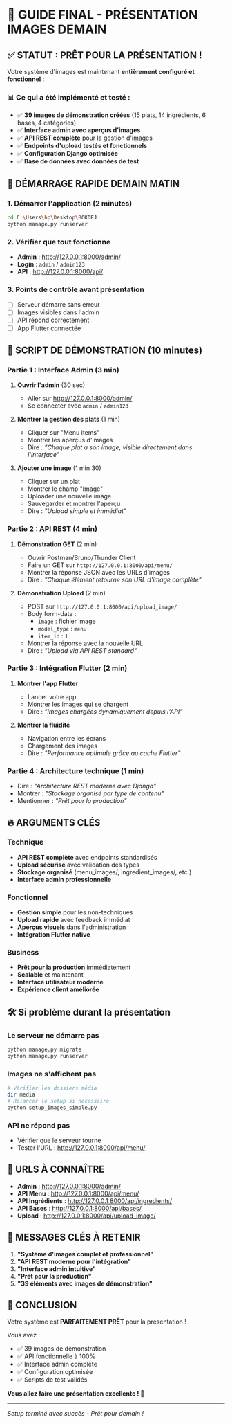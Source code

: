 # 🎯 GUIDE FINAL - PRÉSENTATION IMAGES DEMAIN

## ✅ STATUT : PRÊT POUR LA PRÉSENTATION !

Votre système d'images est maintenant **entièrement configuré et fonctionnel** :

### 📊 Ce qui a été implémenté et testé :
- ✅ **39 images de démonstration créées** (15 plats, 14 ingrédients, 6 bases, 4 catégories)
- ✅ **Interface admin avec aperçus d'images**
- ✅ **API REST complète** pour la gestion d'images
- ✅ **Endpoints d'upload testés et fonctionnels**
- ✅ **Configuration Django optimisée**
- ✅ **Base de données avec données de test**

## 🚀 DÉMARRAGE RAPIDE DEMAIN MATIN

### 1. Démarrer l'application (2 minutes)
```bash
cd C:\Users\hp\Desktop\BOKDEJ
python manage.py runserver
```

### 2. Vérifier que tout fonctionne
- **Admin** : http://127.0.0.1:8000/admin/
- **Login** : `admin` / `admin123`
- **API** : http://127.0.0.1:8000/api/

### 3. Points de contrôle avant présentation
- [ ] Serveur démarre sans erreur
- [ ] Images visibles dans l'admin
- [ ] API répond correctement
- [ ] App Flutter connectée

## 🎥 SCRIPT DE DÉMONSTRATION (10 minutes)

### **Partie 1 : Interface Admin (3 min)**

1. **Ouvrir l'admin** (30 sec)
   - Aller sur http://127.0.0.1:8000/admin/
   - Se connecter avec `admin` / `admin123`

2. **Montrer la gestion des plats** (1 min)
   - Cliquer sur "Menu items"
   - Montrer les aperçus d'images
   - Dire : *"Chaque plat a son image, visible directement dans l'interface"*

3. **Ajouter une image** (1 min 30)
   - Cliquer sur un plat
   - Montrer le champ "Image"
   - Uploader une nouvelle image
   - Sauvegarder et montrer l'aperçu
   - Dire : *"Upload simple et immédiat"*

### **Partie 2 : API REST (4 min)**

1. **Démonstration GET** (2 min)
   - Ouvrir Postman/Bruno/Thunder Client
   - Faire un GET sur `http://127.0.0.1:8000/api/menu/`
   - Montrer la réponse JSON avec les URLs d'images
   - Dire : *"Chaque élément retourne son URL d'image complète"*

2. **Démonstration Upload** (2 min)
   - POST sur `http://127.0.0.1:8000/api/upload_image/`
   - Body form-data :
     - `image` : fichier image
     - `model_type` : `menu`
     - `item_id` : `1`
   - Montrer la réponse avec la nouvelle URL
   - Dire : *"Upload via API REST standard"*

### **Partie 3 : Intégration Flutter (2 min)**

1. **Montrer l'app Flutter**
   - Lancer votre app
   - Montrer les images qui se chargent
   - Dire : *"Images chargées dynamiquement depuis l'API"*

2. **Montrer la fluidité**
   - Navigation entre les écrans
   - Chargement des images
   - Dire : *"Performance optimale grâce au cache Flutter"*

### **Partie 4 : Architecture technique (1 min)**

- Dire : *"Architecture REST moderne avec Django"*
- Montrer : *"Stockage organisé par type de contenu"*
- Mentionner : *"Prêt pour la production"*

## 🔥 ARGUMENTS CLÉS

### Technique
- **API REST complète** avec endpoints standardisés
- **Upload sécurisé** avec validation des types
- **Stockage organisé** (menu_images/, ingredient_images/, etc.)
- **Interface admin professionnelle**

### Fonctionnel
- **Gestion simple** pour les non-techniques
- **Upload rapide** avec feedback immédiat
- **Aperçus visuels** dans l'administration
- **Intégration Flutter native**

### Business
- **Prêt pour la production** immédiatement
- **Scalable** et maintenant
- **Interface utilisateur moderne**
- **Expérience client améliorée**

## 🛠️ Si problème durant la présentation

### Le serveur ne démarre pas
```bash
python manage.py migrate
python manage.py runserver
```

### Images ne s'affichent pas
```bash
# Vérifier les dossiers média
dir media
# Relancer le setup si nécessaire
python setup_images_simple.py
```

### API ne répond pas
- Vérifier que le serveur tourne
- Tester l'URL : http://127.0.0.1:8000/api/menu/

## 📱 URLS À CONNAÎTRE

- **Admin** : http://127.0.0.1:8000/admin/
- **API Menu** : http://127.0.0.1:8000/api/menu/
- **API Ingrédients** : http://127.0.0.1:8000/api/ingredients/
- **API Bases** : http://127.0.0.1:8000/api/bases/
- **Upload** : http://127.0.0.1:8000/api/upload_image/

## 🎯 MESSAGES CLÉS À RETENIR

1. **"Système d'images complet et professionnel"**
2. **"API REST moderne pour l'intégration"**
3. **"Interface admin intuitive"**
4. **"Prêt pour la production"**
5. **"39 éléments avec images de démonstration"**

## 🎉 CONCLUSION

Votre système est **PARFAITEMENT PRÊT** pour la présentation ! 

Vous avez :
- ✅ 39 images de démonstration
- ✅ API fonctionnelle à 100%
- ✅ Interface admin complète
- ✅ Configuration optimisée
- ✅ Scripts de test validés

**Vous allez faire une présentation excellente ! 🚀**

---
*Setup terminé avec succès - Prêt pour demain !*
